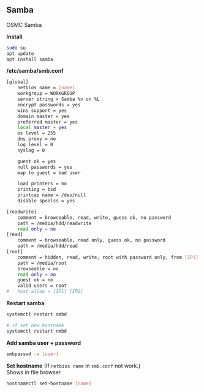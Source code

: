 Samba
---

OSMC Samba  

**Install**  
```sh
sudo su
apt update
apt install samba
```

**/etc/samba/smb.conf**
```sh
[global]
	netbios name = [name]
	workgroup = WORKGROUP
	server string = Samba %v on %L
	encrypt passwords = yes
	wins support = yes
	domain master = yes
	preferred master = yes
	local master = yes
	os level = 255   
	dns proxy = no
	log level = 0
	syslog = 0

	guest ok = yes
	null passwords = yes
	map to guest = bad user

	load printers = no
	printing = bsd
	printcap name = /dev/null
	disable spoolss = yes

[readwrite]
	comment = browseable, read, write, guess ok, no password
	path = /media/hdd/readwrite
	read only = no
[read]
	comment = browseable, read only, guess ok, no password
	path = /media/hdd/read
[root]
	comment = hidden, read, write, root with password only, from [IP1] [IP2] only
	path = /media/root
	browseable = no
	read only = no
	guest ok = no
	valid users = root
#	host allow = [IP1] [IP2]
```

**Restart samba**
```sh
systemctl restart smbd

# if set new hostname
systemctl restart nmbd
```

**Add samba user + password**
```sh
smbpasswd -a [user]
```

**Set hostname** (If `netbios name` in `smb.conf` not work.)  
Shows in file browser
```sh
hostnamectl set-hostname [name]
```
